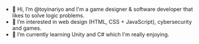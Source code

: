 - 👋 Hi, I’m @toyinariyo and I'm a game designer & software developer that likes to solve logic problems. 
- 👀 I’m interested in web design (HTML, CSS + JavaScript), cybersecurity and games.
- 🌱 I’m currently learning Unity and C# which I'm really enjoying. 

<!---
toyinariyo/toyinariyo is a ✨ special ✨ repository because its `README.md` (this file) appears on your GitHub profile.
You can click the Preview link to take a look at your changes.
--->
